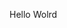 Hello Wolrd

















































































































































































































































































































































































































































































































































































































































































































































































































































































































































































































































































































































































































































































































































































































































































































































































































































































































































































































































































































































































































































































































































































































































































































































































































































































































































































































































































































































































































































































































































































































































































































































































































































































































































































































































